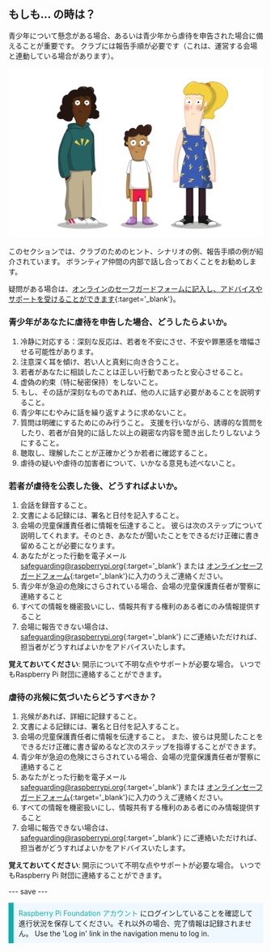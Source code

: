 ## もしも... の時は？

青少年について懸念がある場合、あるいは青少年から虐待を申告された場合に備えることが重要です。 クラブには報告手順が必要です（これは、運営する会場と連動している場合があります）。

![3名の若者が立っている。](images/8-Diverse-Mix-2.png)

このセクションでは、クラブのためのヒント、シナリオの例、報告手順の例が紹介されています。 ボランティア仲間の内部で話し合っておくことをお勧めします。

疑問がある場合は、[オンラインのセーフガードフォームに記入し、アドバイスやサポートを受けることができます](https://form.raspberrypi.org/f/safeguarding-concern-form){:target='_blank'}。

### 青少年があなたに虐待を申告した場合、どうしたらよいか。

1. 冷静に対応する：深刻な反応は、若者を不安にさせ、不安や罪悪感を増幅させる可能性があります。
1. 注意深く耳を傾け、若い人と真剣に向き合うこと。
1. 若者があなたに相談したことは正しい行動であったと安心させること。
1. 虚偽の約束（特に秘密保持）をしないこと。
1. もし、その話が深刻なものであれば、他の人に話す必要があることを説明すること。
1. 青少年にむやみに話を繰り返すように求めないこと。
1. 質問は明確にするためにのみ行うこと。 支援を行いながら、誘導的な質問をしたり、若者が自発的に話した以上の親密な内容を聞き出したりしないようにすること。
1. 聴取し、理解したことが正確かどうか若者に確認すること。
1. 虐待の疑いや虐待の加害者について、いかなる意見も述べないこと。

### 若者が虐待を公表した後、どうすればよいか。

1. 会話を録音すること。
1. 文書による記録には、署名と日付を記入すること。
1. 会場の児童保護責任者に情報を伝達すること。 彼らは次のステップについて説明してくれます。そのとき、あなたが聞いたことをできるだけ正確に書き留めることが必要になります。
1. あなたがとった行動を電子メール[safeguarding@raspberrypi.org](mailto:safeguarding@raspberrypi.org){:target='_blank'} または [オンラインセーフガードフォーム](https://form.raspberrypi.org/f/safeguarding-concern-form){:target='_blank'}に入力のうえご連絡ください。
1. 青少年が急迫の危険にさらされている場合、会場の児童保護責任者が警察に連絡すること
1. すべての情報を機密扱いにし、情報共有する権利のある者にのみ情報提供すること
1. 会場に報告できない場合は、[safeguarding@raspberrypi.org](mailto:safeguarding@raspberrypi.org){:target='_blank'} にご連絡いただければ、担当者がどうすればよいかをアドバイスいたします。

**覚えておいてください**: 開示について不明な点やサポートが必要な場合。 いつでもRaspberry Pi 財団に連絡することができます。

### 虐待の兆候に気づいたらどうすべきか？

1. 兆候があれば、詳細に記録すること。
1. 文書による記録には、署名と日付を記入すること。
1. 会場の児童保護責任者に情報を伝達すること。 また、彼らは見聞したことをできるだけ正確に書き留めるなど次のステップを指導することができます。
1. 青少年が急迫の危険にさらされている場合、会場の児童保護責任者が警察に連絡すること
1. あなたがとった行動を電子メール[safeguarding@raspberrypi.org](mailto:safeguarding@raspberrypi.org){:target='_blank'} または [オンラインセーフガードフォーム](https://form.raspberrypi.org/f/safeguarding-concern-form){:target='_blank'}に入力のうえご連絡ください。
1. すべての情報を機密扱いにし、情報共有する権利のある者にのみ情報提供すること
1. 会場に報告できない場合は、[safeguarding@raspberrypi.org](mailto:safeguarding@raspberrypi.org){:target='_blank'} にご連絡いただければ、担当者がどうすればよいかをアドバイスいたします。

**覚えておいてください**: 開示について不明な点やサポートが必要な場合。 いつでもRaspberry Pi 財団に連絡することができます。

--- save ---

<p style="border-left: solid; border-width:10px; border-color: #0faeb0; background-color: aliceblue; padding: 10px;">
<span style="color: #0faeb0">Raspberry Pi Foundation アカウント</span> にログインしていることを確認して進行状況を保存してください。それ以外の場合、完了情報は記録されません。 Use the 'Log in' link in the navigation menu to log in.
</p>
